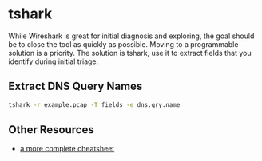 # tshark

While Wireshark is great for initial diagnosis and exploring, the goal should be to close the tool as quickly as possible. Moving to a programmable solution is a priority. The solution is tshark, use it to extract fields that you identify during initial triage. 

## Extract DNS Query Names

```bash
tshark -r example.pcap -T fields -e dns.qry.name
```

## Other Resources

- [a more complete cheatsheet](https://snippets.bentasker.co.uk/page-1909131238-TShark-Cheatsheet-BASH.html)

